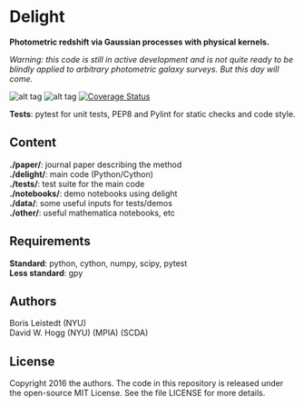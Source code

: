 # Delight
**Photometric redshift via Gaussian processes with physical kernels.**

*Warning: this code is still in active development and is not quite ready to be blindly applied to arbitrary photometric galaxy surveys. But this day will come.*

![alt tag](https://travis-ci.org/ixkael/Delight.svg?branch=master)
![alt tag](http://img.shields.io/badge/license-MIT-blue.svg?style=flat)
[![Coverage Status](https://coveralls.io/repos/github/ixkael/Delight/badge.svg?branch=master)](https://coveralls.io/github/ixkael/Delight?branch=master)

**Tests**: pytest for unit tests, PEP8 and Pylint for static checks and code style.

## Content

**./paper/**: journal paper describing the method </br>
**./delight/**: main code (Python/Cython) </br>
**./tests/**: test suite for the main code </br>
**./notebooks/**: demo notebooks using delight </br>
**./data/**: some useful inputs for tests/demos </br>
**./other/**: useful mathematica notebooks, etc </br>

## Requirements

**Standard**: python, cython, numpy, scipy, pytest </br>
**Less standard**: gpy

## Authors

Boris Leistedt (NYU) </br>
David W. Hogg (NYU) (MPIA) (SCDA)

## License

Copyright 2016 the authors. The code in this repository is released under the open-source MIT License. See the file LICENSE for more details.

